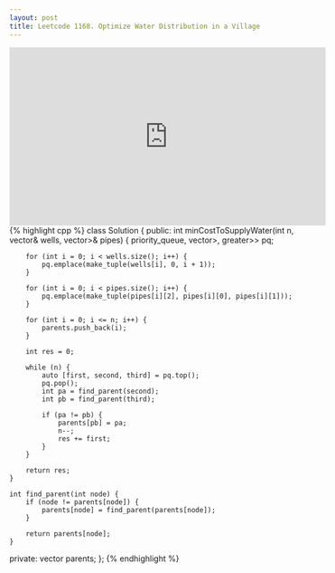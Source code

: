 ```yaml
---
layout: post
title: Leetcode 1168. Optimize Water Distribution in a Village
---
```


<iframe width="560" height="315" src="https://www.youtube.com/embed/iLfiGrvkheE" frameborder="0" allow="autoplay; encrypted-media" allowfullscreen></iframe>
{% highlight cpp %}
class Solution {
public:
    int minCostToSupplyWater(int n, vector<int>& wells, vector<vector<int>>& pipes) {
        priority_queue<tuple<int, int, int>, vector<tuple<int, int,int>>, greater<tuple<int, int, int>>> pq;
        
        for (int i = 0; i < wells.size(); i++) {
            pq.emplace(make_tuple(wells[i], 0, i + 1));
        }
        
        for (int i = 0; i < pipes.size(); i++) {
            pq.emplace(make_tuple(pipes[i][2], pipes[i][0], pipes[i][1]));
        }
        
        for (int i = 0; i <= n; i++) {
            parents.push_back(i);
        }
        
        int res = 0;
        
        while (n) {
            auto [first, second, third] = pq.top();
            pq.pop();
            int pa = find_parent(second);
            int pb = find_parent(third);
            
            if (pa != pb) {
                parents[pb] = pa;
                n--;
                res += first;
            }
        }
        
        return res;
    }
    
    int find_parent(int node) {
        if (node != parents[node]) {
            parents[node] = find_parent(parents[node]);
        }
        
        return parents[node];
    }
    
private:
    vector<int> parents;
};
{% endhighlight %}
